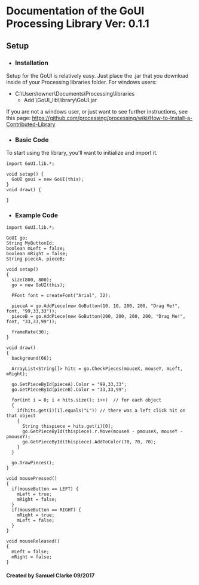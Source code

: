 # Documentation of the GoUI Processing Library Ver: 0.1.1

## Setup
 * ### Installation
Setup for the GoUI is relatively easy. Just place the .jar that you download inside of your Processing libraries folder.
For windows users:

* C:\Users\owner\Documents\Processing\libraries
  + Add \GoUI_lib\library\GoUI.jar

If you are not a windows user, or just want to see further instructions, see this page:
https://github.com/processing/processing/wiki/How-to-Install-a-Contributed-Library

 * ### Basic Code
To start using the library, you'll want to initialize and import it.
```
import GoUI.lib.*;

void setup() {
  GoUI goui = new GoUI(this);
}
void draw() {

}
```

* ### Example Code
```
import GoUI.lib.*;

GoUI go;
String MyButtonId;
boolean mLeft = false;
boolean mRight = false;
String pieceA, pieceB;

void setup() 
{
  size(800, 800);
  go = new GoUI(this);
  
  PFont font = createFont("Arial", 32);
  
  pieceA = go.AddPiece(new GoButton(10, 10, 200, 200, "Drag Me!", font, "99,33,33"));
  pieceB = go.AddPiece(new GoButton(200, 200, 200, 200, "Drag Me!", font, "33,33,99"));
  
  frameRate(30);
}

void draw()
{
  background(66);
  
  ArrayList<String[]> hits = go.CheckPieces(mouseX, mouseY, mLeft, mRight);
  
  go.GetPieceById(pieceA).Color = "99,33,33";
  go.GetPieceById(pieceB).Color = "33,33,99";

  for(int i = 0; i < hits.size(); i++)  // for each object
  {
    if(hits.get(i)[1].equals("L")) // there was a left click hit on that object
    {
      String thispiece = hits.get(i)[0];
      go.GetPieceById(thispiece).r.Move(mouseX - pmouseX, mouseY - pmouseY);
      go.GetPieceById(thispiece).AddToColor(70, 70, 70);
    }
  }
  
  go.DrawPieces();
}

void mousePressed()
{
  if(mouseButton == LEFT) {
    mLeft = true;
    mRight = false;
  }
  if(mouseButton == RIGHT) {
    mRight = true;
    mLeft = false;
  } 
}

void mouseReleased()
{
  mLeft = false;
  mRight = false; 
}
```

#### Created by Samuel Clarke 09/2017
